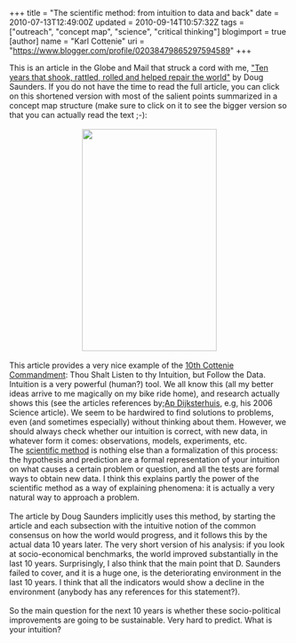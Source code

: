 +++
title = "The scientific method: from intuition to data and back"
date = 2010-07-13T12:49:00Z
updated = 2010-09-14T10:57:32Z
tags = ["outreach", "concept  map", "science", "critical thinking"]
blogimport = true 
[author]
	name = "Karl Cottenie"
	uri = "https://www.blogger.com/profile/02038479865297594589"
+++

<div style="margin-bottom: 0px; margin-left: 0px; margin-right: 0px; margin-top: 0px;">This is an article in the Globe and Mail that struck a cord with me,&nbsp;<a href="http://www.theglobeandmail.com/news/national/decade/decade-news/ten-years-that-shook-rattled-rolled-and-helped-repair-the-world/article1411327/">"Ten years that shook, rattled, rolled and helped repair the world"</a>&nbsp;by Doug Saunders. If you do not have the time to read the full article, you can click on this shortened version with most of the salient points summarized in a concept map structure (make sure to click on it to see the bigger version so that you can actually read the text ;-):</div><div style="margin-bottom: 0px; margin-left: 0px; margin-right: 0px; margin-top: 0px;"><br /></div><div class="separator" style="clear: both; margin-bottom: 0px; margin-left: 0px; margin-right: 0px; margin-top: 0px; text-align: center;"><a href="http://1.bp.blogspot.com/_jWvi-7Hihd8/TDyI9-vHVVI/AAAAAAAAANc/dxUqWm6ZroU/s1600/DecadeImprovements-Short.jpg" imageanchor="1" style="margin-left: 1em; margin-right: 1em;"><img border="0" height="400" src="http://1.bp.blogspot.com/_jWvi-7Hihd8/TDyI9-vHVVI/AAAAAAAAANc/dxUqWm6ZroU/s400/DecadeImprovements-Short.jpg" width="242" /></a></div><div style="margin-bottom: 0px; margin-left: 0px; margin-right: 0px; margin-top: 0px;"><br />This article provides a very nice example of the&nbsp;<a href="http://www.cottenielab.org/p/prospective-students.html">10th Cottenie Commandment</a>: Thou Shalt Listen to thy Intuition, but Follow the Data. Intuition is a very powerful (human?) tool. We all know this (all my better ideas arrive to me magically on my bike ride home), and research actually shows this (see the articles references by;<a href="http://www.unconsciouslab.com/index.php?page=People&amp;subpage=Ap%20Dijksterhuis">Ap Dijksterhuis</a>, e.g, his 2006 Science article). We seem to be hardwired to find solutions to problems, even (and sometimes especially) without thinking about them. However, we should always check whether our intuition is correct, with new data, in whatever form it comes: observations, models, experiments, etc. The&nbsp;<a href="http://en.wikipedia.org/wiki/Scientific_method">scientific method</a>&nbsp;is nothing else than a formalization of this process: the hypothesis and prediction are a formal representation of your intuition on what causes a certain problem or question, and all the tests are formal ways to obtain new data. I think this explains partly the power of the scientific method as a way of explaining phenomena: it is actually a very natural way to approach a problem.</div><div style="margin-bottom: 0px; margin-left: 0px; margin-right: 0px; margin-top: 0px;"><br /></div><div style="margin-bottom: 0px; margin-left: 0px; margin-right: 0px; margin-top: 0px;">The article by Doug Saunders implicitly uses this method, by starting the article and each subsection with the intuitive notion of the common consensus on how the world would progress, and it follows this by the actual data 10 years later. The very short version of his analysis: if you look at socio-economical benchmarks, the world improved substantially in the last 10 years. Surprisingly, I also think that the main point that D. Saunders failed to cover, and it is a huge one, is the deteriorating environment in the last 10 years. I think that all the indicators would show a decline in the environment (anybody has any references for this statement?).</div><div style="margin-bottom: 0px; margin-left: 0px; margin-right: 0px; margin-top: 0px;"><br /></div><div style="margin-bottom: 0px; margin-left: 0px; margin-right: 0px; margin-top: 0px;">So the main question for the next 10 years is whether these socio-political improvements are going to be sustainable. Very hard to predict. What is your intuition?</div>
